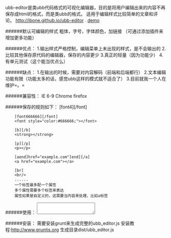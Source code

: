 ubb-editor是类ubb代码格式的可视化编辑器，目的是将用户编辑出来的内容不再保存成html的格式，而是类ubb的格式。
适用于编辑样式比较简单的文章和评论。 http://ibone.github.io/ubb-editor .
[demo](http://ibone.github.io/ubb-editor)

######默认可编辑的样式
    粗体，字号，字体颜色，加链接
    （可通过添加插件来增加更多功能）

######优点：
    1.输出样式严格控制，编辑菜单上未出现的样式，是不会输出的
    2.比较其他保存原代码的编辑器，保存的内容更少
    3.真正的轻量（因为功能少）
    4.有单元测试（这个能当优点么）
    
######缺点：
    1.在输出的时候，需要对内容解码（前端和后端都行）
    2.文本编辑功能有限（功能太多的话，感觉ubb这样的模式就不适合了）
    3.目前就我一个人在维护=。=
    
######兼容性： 
    IE 6-9
    Chrome
    firefox

######保存的规则如下：
        [font4][/font]
        <font style="font-size:18px;"></font>
        
        [font666666][/font]
        <font style="color:#666666;"></font>
    
        [b][/b]
        <strong></strong>
    
        [p][/p]
        <p></p>
    
        [aend]href="example.com"[end][/a]
        <a href="example.com"></a>
    
        [br]
        <br/>
        ......
        一个标签最多配一个属性
        多个属性需要多个标签来表达
        属性如果是自定义的，这需要当内容来处理，比如a标签
        
######使用：
    <textarea id="editor"></textarea>
    <script>
        $('#editor').ubb_editor();
    </script>

######安装：
    需要安装grunt来生成完整的ubb_editor.js
    安装教程:http://www.gruntjs.org
    生成目录dist/ubb_editor.js
